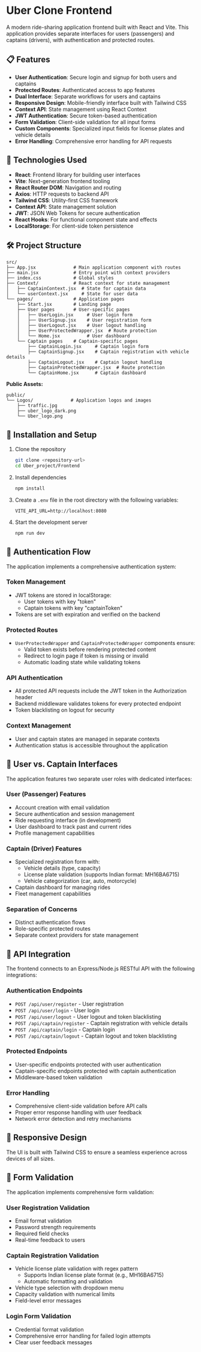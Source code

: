 # Uber Clone Frontend

A modern ride-sharing application frontend built with React and Vite. This application provides separate interfaces for users (passengers) and captains (drivers), with authentication and protected routes.

## 📋 Features

- **User Authentication**: Secure login and signup for both users and captains
- **Protected Routes**: Authenticated access to app features
- **Dual Interface**: Separate workflows for users and captains
- **Responsive Design**: Mobile-friendly interface built with Tailwind CSS
- **Context API**: State management using React Context
- **JWT Authentication**: Secure token-based authentication
- **Form Validation**: Client-side validation for all input forms
- **Custom Components**: Specialized input fields for license plates and vehicle details
- **Error Handling**: Comprehensive error handling for API requests

## 🚀 Technologies Used

- **React**: Frontend library for building user interfaces
- **Vite**: Next-generation frontend tooling
- **React Router DOM**: Navigation and routing
- **Axios**: HTTP requests to backend API
- **Tailwind CSS**: Utility-first CSS framework
- **Context API**: State management solution
- **JWT**: JSON Web Tokens for secure authentication
- **React Hooks**: For functional component state and effects
- **LocalStorage**: For client-side token persistence

## 🛠️ Project Structure

```
src/
├── App.jsx              # Main application component with routes
├── main.jsx             # Entry point with context providers
├── index.css            # Global styles
├── Context/             # React context for state management
│   ├── CaptainContext.jsx  # State for captain data
│   └── userContext.jsx     # State for user data
└── pages/               # Application pages
    ├── Start.jsx        # Landing page
    ├── User pages       # User-specific pages
    │   ├── UserLogin.jsx     # User login form
    │   ├── UserSignup.jsx    # User registration form
    │   ├── UserLogout.jsx    # User logout handling
    │   ├── UserProtectedWrapper.jsx  # Route protection
    │   └── Home.jsx          # User dashboard
    └── Captain pages    # Captain-specific pages
        ├── CaptainLogin.jsx     # Captain login form
        ├── CaptainSignup.jsx    # Captain registration with vehicle details
        ├── CaptainLogout.jsx    # Captain logout handling
        ├── CaptainProtectedWrapper.jsx  # Route protection
        └── CaptainHome.jsx      # Captain dashboard
```

**Public Assets:**
```
public/
└── Logos/              # Application logos and images
    ├── traffic.jpg
    ├── uber_logo_dark.png
    └── Uber_logo.png
```

## 🔧 Installation and Setup

1. Clone the repository
   ```bash
   git clone <repository-url>
   cd Uber_project/Frontend
   ```

2. Install dependencies
   ```bash
   npm install
   ```

3. Create a `.env` file in the root directory with the following variables:
   ```
   VITE_API_URL=http://localhost:8080
   ```

4. Start the development server
   ```bash
   npm run dev
   ```

## 🔐 Authentication Flow

The application implements a comprehensive authentication system:

### Token Management
- JWT tokens are stored in localStorage:
  - User tokens with key "token"
  - Captain tokens with key "captainToken"
- Tokens are set with expiration and verified on the backend

### Protected Routes
- `UserProtectedWrapper` and `CaptainProtectedWrapper` components ensure:
  - Valid token exists before rendering protected content
  - Redirect to login page if token is missing or invalid
  - Automatic loading state while validating tokens

### API Authentication
- All protected API requests include the JWT token in the Authorization header
- Backend middleware validates tokens for every protected endpoint
- Token blacklisting on logout for security

### Context Management
- User and captain states are managed in separate contexts
- Authentication status is accessible throughout the application

## 👤 User vs. Captain Interfaces

The application features two separate user roles with dedicated interfaces:

### User (Passenger) Features
- Account creation with email validation
- Secure authentication and session management
- Ride requesting interface (in development)
- User dashboard to track past and current rides
- Profile management capabilities

### Captain (Driver) Features
- Specialized registration form with:
  - Vehicle details (type, capacity)
  - License plate validation (supports Indian format: MH16BA6715)
  - Vehicle categorization (car, auto, motorcycle)
- Captain dashboard for managing rides
- Fleet management capabilities

### Separation of Concerns
- Distinct authentication flows
- Role-specific protected routes
- Separate context providers for state management

## 🔄 API Integration

The frontend connects to an Express/Node.js RESTful API with the following integrations:

### Authentication Endpoints
- `POST /api/user/register` - User registration
- `POST /api/user/login` - User login
- `POST /api/user/logout` - User logout and token blacklisting
- `POST /api/captain/register` - Captain registration with vehicle details
- `POST /api/captain/login` - Captain login
- `POST /api/captain/logout` - Captain logout and token blacklisting

### Protected Endpoints
- User-specific endpoints protected with user authentication
- Captain-specific endpoints protected with captain authentication
- Middleware-based token validation

### Error Handling
- Comprehensive client-side validation before API calls
- Proper error response handling with user feedback
- Network error detection and retry mechanisms

## 📱 Responsive Design

The UI is built with Tailwind CSS to ensure a seamless experience across devices of all sizes.

## 📝 Form Validation

The application implements comprehensive form validation:

### User Registration Validation
- Email format validation
- Password strength requirements
- Required field checks
- Real-time feedback to users

### Captain Registration Validation
- Vehicle license plate validation with regex pattern
  - Supports Indian license plate format (e.g., MH16BA6715)
  - Automatic formatting and validation
- Vehicle type selection with dropdown menu
- Capacity validation with numerical limits
- Field-level error messages

### Login Form Validation
- Credential format validation
- Comprehensive error handling for failed login attempts
- Clear user feedback messages

